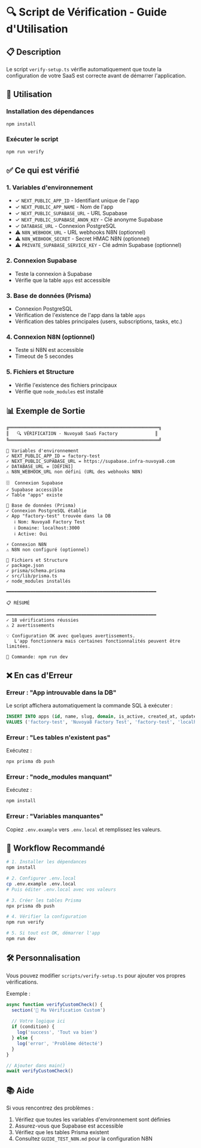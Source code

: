 # 🔍 Script de Vérification - Guide d'Utilisation

## 📋 Description

Le script `verify-setup.ts` vérifie automatiquement que toute la configuration de votre SaaS est correcte avant de démarrer l'application.

## 🚀 Utilisation

### Installation des dépendances

```bash
npm install
```

### Exécuter le script

```bash
npm run verify
```

## ✅ Ce qui est vérifié

### 1. Variables d'environnement
- ✓ `NEXT_PUBLIC_APP_ID` - Identifiant unique de l'app
- ✓ `NEXT_PUBLIC_APP_NAME` - Nom de l'app
- ✓ `NEXT_PUBLIC_SUPABASE_URL` - URL Supabase
- ✓ `NEXT_PUBLIC_SUPABASE_ANON_KEY` - Clé anonyme Supabase
- ✓ `DATABASE_URL` - Connexion PostgreSQL
- ⚠️ `N8N_WEBHOOK_URL` - URL webhooks N8N (optionnel)
- ⚠️ `N8N_WEBHOOK_SECRET` - Secret HMAC N8N (optionnel)
- ⚠️ `PRIVATE_SUPABASE_SERVICE_KEY` - Clé admin Supabase (optionnel)

### 2. Connexion Supabase
- Teste la connexion à Supabase
- Vérifie que la table `apps` est accessible

### 3. Base de données (Prisma)
- Connexion PostgreSQL
- Vérification de l'existence de l'app dans la table `apps`
- Vérification des tables principales (users, subscriptions, tasks, etc.)

### 4. Connexion N8N (optionnel)
- Teste si N8N est accessible
- Timeout de 5 secondes

### 5. Fichiers et Structure
- Vérifie l'existence des fichiers principaux
- Vérifie que `node_modules` est installé

## 📊 Exemple de Sortie

```
╔════════════════════════════════════════════════════════╗
║   🔍 VÉRIFICATION - Nuvoya8 SaaS Factory              ║
╚════════════════════════════════════════════════════════╝

📝 Variables d'environnement
✓ NEXT_PUBLIC_APP_ID = factory-test
✓ NEXT_PUBLIC_SUPABASE_URL = https://supabase.infra-nuvoya8.com
✓ DATABASE_URL = [DÉFINI]
⚠ N8N_WEBHOOK_URL non défini (URL des webhooks N8N)

🗄️  Connexion Supabase
✓ Supabase accessible
✓ Table "apps" existe

💾 Base de données (Prisma)
✓ Connexion PostgreSQL établie
✓ App "factory-test" trouvée dans la DB
   ℹ Nom: Nuvoya8 Factory Test
   ℹ Domaine: localhost:3000
   ℹ Active: Oui

⚡ Connexion N8N
⚠ N8N non configuré (optionnel)

📁 Fichiers et Structure
✓ package.json
✓ prisma/schema.prisma
✓ src/lib/prisma.ts
✓ node_modules installés

━━━━━━━━━━━━━━━━━━━━━━━━━━━━━━━━━━━━━━━━━━━━━━━━━━━━━━━━

📋 RÉSUMÉ

━━━━━━━━━━━━━━━━━━━━━━━━━━━━━━━━━━━━━━━━━━━━━━━━━━━━━━━━
✓ 18 vérifications réussies
⚠ 2 avertissements

💡 Configuration OK avec quelques avertissements.
   L'app fonctionnera mais certaines fonctionnalités peuvent être limitées.

🚀 Commande: npm run dev
```

## ❌ En cas d'Erreur

### Erreur : "App introuvable dans la DB"

Le script affichera automatiquement la commande SQL à exécuter :

```sql
INSERT INTO apps (id, name, slug, domain, is_active, created_at, updated_at)
VALUES ('factory-test', 'Nuvoya8 Factory Test', 'factory-test', 'localhost:3000', true, NOW(), NOW());
```

### Erreur : "Les tables n'existent pas"

Exécutez :
```bash
npx prisma db push
```

### Erreur : "node_modules manquant"

Exécutez :
```bash
npm install
```

### Erreur : "Variables manquantes"

Copiez `.env.example` vers `.env.local` et remplissez les valeurs.

## 🔄 Workflow Recommandé

```bash
# 1. Installer les dépendances
npm install

# 2. Configurer .env.local
cp .env.example .env.local
# Puis éditer .env.local avec vos valeurs

# 3. Créer les tables Prisma
npx prisma db push

# 4. Vérifier la configuration
npm run verify

# 5. Si tout est OK, démarrer l'app
npm run dev
```

## 🛠️ Personnalisation

Vous pouvez modifier `scripts/verify-setup.ts` pour ajouter vos propres vérifications.

Exemple :
```typescript
async function verifyCustomCheck() {
  section('🔧 Ma Vérification Custom')
  
  // Votre logique ici
  if (condition) {
    log('success', 'Tout va bien')
  } else {
    log('error', 'Problème détecté')
  }
}

// Ajouter dans main()
await verifyCustomCheck()
```

## 📚 Aide

Si vous rencontrez des problèmes :
1. Vérifiez que toutes les variables d'environnement sont définies
2. Assurez-vous que Supabase est accessible
3. Vérifiez que les tables Prisma existent
4. Consultez `GUIDE_TEST_N8N.md` pour la configuration N8N

